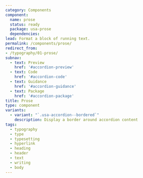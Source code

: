 ```yaml
---
category: Components
component:
  name: prose
  status: ready
  package: usa-prose
  dependencies:
lead: Format a block of running text.
permalink: /components/prose/
redirect_from:
- /typography/01-prose/
subnav:
  - text: Preview
    href: '#accordion-preview'
  - text: Code
    href: '#accordion-code'
  - text: Guidance
    href: '#accordion-guidance'
  - text: Package
    href: '#accordion-package'
title: Prose
type: component
variants:
  - variant: "`.usa-accordion--bordered`"
    description: Display a border around accordion content
tags:
  - typography
  - type
  - typesetting
  - hyperlink
  - heading
  - header
  - text
  - writing
  - body
---
```

